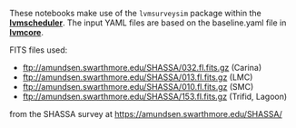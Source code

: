 These notebooks make use of the `lvmsurveysim` package within the **[lvmscheduler](https://github.com/sdss/lvmscheduler/)**.  The input YAML files are based on the baseline.yaml file in **[lvmcore](https://github.com/sdss/lvmcore)**.

FITS files used:

* ftp://amundsen.swarthmore.edu/SHASSA/032.fl.fits.gz (Carina)
* ftp://amundsen.swarthmore.edu/SHASSA/013.fl.fits.gz (LMC)
* ftp://amundsen.swarthmore.edu/SHASSA/010.fl.fits.gz (SMC)
* ftp://amundsen.swarthmore.edu/SHASSA/153.fl.fits.gz (Trifid, Lagoon)

from the SHASSA survey at https://amundsen.swarthmore.edu/SHASSA/
